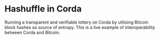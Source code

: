 # Hashuffle in Corda

Running a transparent and verifiable lottery on Corda by utilising Bitcoin block hashes as source of entropy.
This is a live example of interoperability between Corda and Bitcoin. 
